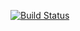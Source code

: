 
[![Build
Status](https://travis-ci.org/sneumann/Rdisop.svg?branch=devel)](https://travis-ci.org/sneumann/Rdisop)

